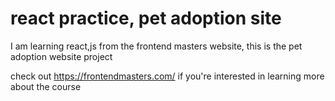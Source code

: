 # react practice, pet adoption site
I am learning react,js from the frontend masters website, this is the pet adoption website project

check out https://frontendmasters.com/ if you're interested in learning more about the course
